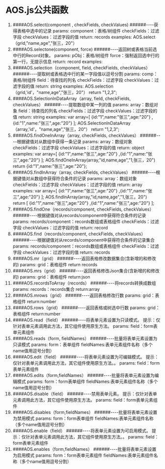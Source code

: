# AOS.js公共函数
1. ####AOS.select(component , checkFields, checkValues)
 ######----获得表格中选中的记录
		params:
			component：表格/树组件
			checkFields：过滤字段
			checkValues：过滤字段的值
		return: records
		examples:
			AOS.select（grid,"name,age","张三，20"）
2. ####AOS.selectone(component, force)
######----返回树或表格当前选中行的Record对象。
		params:
			pObj：表格/树组件
			force：强制返回选中行的第一行，无提示信息
		return: record
		examples:
3. ####AOS.selection（component, field, checkFields, checkValues）
######----提取树或表格选中行的某一字段值以逗号分割
		params:
			comp：表格/树组件
			field：待查找的列名
			checkFields：过滤字段
			checkValues：过滤字段的值
		return: string
		examples:
			AOS.selection（grid,'id'，"name,age","张三，20"）
			return "1,2,3";
4.  ####AOS.SelectionInDataArray（array, field, checkFields, checkValues）
######----提取数组中某一列的值
		params:
			array：数组对象
			field：待查找的列名
			checkFields：过滤字段
			checkValues：过滤字段的值
		return: string
		examples:
			var array=[
				{id:"1",name:"张三",age:"20"}
				,{id:"1",name:"张三",age:"20"}
			];
			AOS.SelectionInDataArray（array,'id'，"name,age","张三，20"）
			return "1,2,3";
5. ####AOS.findOneInArray（array, checkFields, checkValues）
######----根据键值对从数组中获得一条记录
		params:
			array：数组对象
			checkFields：过滤字段
			checkValues：过滤字段的值
			return: object
			examples:
				var array=[
					{id:"1",name:"张三",age:"20"}
					,{id:"1",name:"张三",age:"20"}
				];
				AOS.findOneInArray(array,"id,name,age","1,张三，20")
				return {id:"1",name:"张三",age:"20"};
6. ####AOS.findInArray（array, checkFields, checkValues）
######----根据键值对从数组中获得符合条件的记录
		params:
			array：数组对象
			checkFields：过滤字段
			checkValues：过滤字段的值
			return: array
			examples:
			var array=[
				{id:"1",name:"张三",age:"20"}
				,{id:"1",name:"张三",age:"20"}
			];
			AOS.findInArray(array,"id,name,age","1,张三，20")
			return [
				{id:"1",name:"张三",age:"20"}
				,{id:"1",name:"张三",age:"20"}
			];
7. ####AOS.findOne（records/component, checkFields, checkValues）
######----根据键值对从records/component中获得符合条件的记录
		params:
			records/component：records数组或表格组件
			checkFields：过滤字段
			checkValues：过滤字段的值
			return: record
8. ####AOS.find（records/component, checkFields, checkValues）
######----根据键值对从records/component中获得符合条件的记录集合
		params:
			records/component：records数组或表格组件
			checkFields：过滤字段
			checkValues：过滤字段的值
			return: records
9. ####AOS.mr（grid）
######----返回表格修改数据集合(含新增的和修改的)
		params:
			grid：表格组件
			return records
10. ####AOS.mrs（grid）
######----返回表格修改Json集合(含新增的和修改的)
		params:
			grid：表格组件
			return:json
11. ####AOS.recordsToArray（records）
######----将records转换成数组
		params:
			records：records集合
			return:array
12. ####AOS.mrows（grid）
######----返回表格修改行数
		params:
			grid：表格组件
			return:number
13. ####AOS.rows（grid）
######----返回表格或树选中行数
		params:
			grid：表格组件
			return:number
14. ####AOS.read（field）
######----将表单元素设置为只读模式。 提示：仅针对表单元素调用此方法，其它组件使用原生方法。
		params:
			field：form表单元素组件
15. ####AOS.reads（form, fieldNames）
######----批量将表单元素设置为只读模式
		params:
			form：表单组件
			fieldNames:表单元素组件名称（多个name值用逗号分割）
16. ####AOS.edit（field）
######----将表单元素设置为可编辑模式。 提示：仅针对表单元素调用此方法，其它组件使用原生方法。。
		params:
			field：form表单元素组件
17. ####AOS.edits（form,fieldNames）
######----批量将表单元素设置为编辑模式
		params:
			form：form表单组件
			fieldNames:表单元素组件名称（多个name值用逗号分割）
18. ####AOS.disable（field）
######----禁用表单元素。 提示：仅针对表单元素调用此方法，其它组件使用原生方法。
		params:
			field：form表单元素组件
19. ####AOS.disables（form,fieldNames）
######----批量将表单元素设置为禁用模式
		params:
			form：form表单组件
			fieldNames:表单元素组件名称（多个name值用逗号分割）
20. ####AOS.enable（field）
######----将表单元素设置为可启用模式。 提示：仅针对表单元素调用此方法，其它组件使用原生方法。。
		params:
			field：form表单元素组件
21. ####AOS.enables（form,fieldNames）
######----批量将表单元素设置为启用模式
		params:
			form：form表单元素组件
			fieldNames:表单元素组件名称（多个name值用逗号分割）